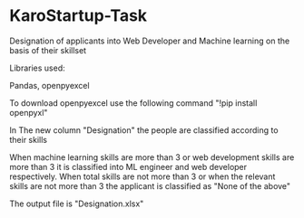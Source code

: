 # KaroStartup-Task

Designation of applicants into Web Developer and Machine learning on the basis of their skillset

Libraries used:

Pandas, openpyexcel 

To download openpyexcel use the following command "!pip install openpyxl"

In The new column "Designation" the people are classified according to their skills

When machine learning skills are more than 3 or web development skills are more than 3 it is classified into ML engineer and web developer respectively. 
When total skills are not more than 3 or when the relevant skills are not more than 3 the applicant is classified as "None of the above"

The output file is "Designation.xlsx"
